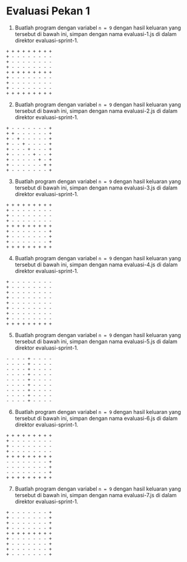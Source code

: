 # Evaluasi Pekan 1

1. Buatlah program dengan variabel `n = 9` dengan hasil keluaran yang tersebut di bawah ini, simpan dengan nama evaluasi-1.js di dalam direktor evaluasi-sprint-1.
```
+ + + + + + + + + 
+ - - - - - - - -
+ - - - - - - - -
+ - - - - - - - -
+ + + + + + + + +
+ - - - - - - - -
+ - - - - - - - -
+ - - - - - - - -
+ + + + + + + + +
```

2.  Buatlah program dengan variabel `n = 9` dengan hasil keluaran yang tersebut di bawah ini, simpan dengan nama evaluasi-2.js di dalam direktor evaluasi-sprint-1.
```
+ - - - - - - - +
+ + - - - - - - +
+ - + - - - - - +
+ - - + - - - - +
+ - - - + - - - +
+ - - - - + - - +
+ - - - - - + - +
+ - - - - - - + +
+ - - - - - - - +
```
3.  Buatlah program dengan variabel `n = 9` dengan hasil keluaran yang tersebut di bawah ini, simpan dengan nama evaluasi-3.js di dalam direktor evaluasi-sprint-1.
```
+ + + + + + + + +
+ - - - - - - - -
+ - - - - - - - - 
+ - - - - - - - - 
+ + + + + + + + +
+ - - - - - - - +
+ - - - - - - - +
+ - - - - - - - +
+ + + + + + + + +
```
4.  Buatlah program dengan variabel `n = 9` dengan hasil keluaran yang tersebut di bawah ini, simpan dengan nama evaluasi-4.js di dalam direktor evaluasi-sprint-1.
```
+ - - - - - - - -
+ - - - - - - - -
+ - - - - - - - - 
+ - - - - - - - - 
+ - - - - - - - -
+ - - - - - - - -
+ - - - - - - - -
+ - - - - - - - -
+ + + + + + + + +
```
5.  Buatlah program dengan variabel `n = 9` dengan hasil keluaran yang tersebut di bawah ini, simpan dengan nama evaluasi-5.js di dalam direktor evaluasi-sprint-1.
```
- - - - + - - - -
- - - - + - - - -
- - - - + - - - - 
- - - - + - - - - 
- - - - + - - - -
- - - - + - - - -
- - - - + - - - -
- - - - + - - - -
- - - - + - - - -
```
6. Buatlah program dengan variabel `n = 9` dengan hasil keluaran yang tersebut di bawah ini, simpan dengan nama evaluasi-6.js di dalam direktor evaluasi-sprint-1.
```
+ + + + + + + + + 
+ - - - - - - - -
+ - - - - - - - -
+ - - - - - - - -
+ + + + + + + + +
- - - - - - - - +
- - - - - - - - +
- - - - - - - - +
+ + + + + + + + +
```
7. Buatlah program dengan variabel `n = 9` dengan hasil keluaran yang tersebut di bawah ini, simpan dengan nama evaluasi-7.js di dalam direktor evaluasi-sprint-1.
```
+ - - - - - - - + 
+ - - - - - - - +
+ - - - - - - - +
+ - - - - - - - +
+ + + + + + + + +
+ - - - - - - - +
+ - - - - - - - +
+ - - - - - - - +
+ - - - - - - - + 
```